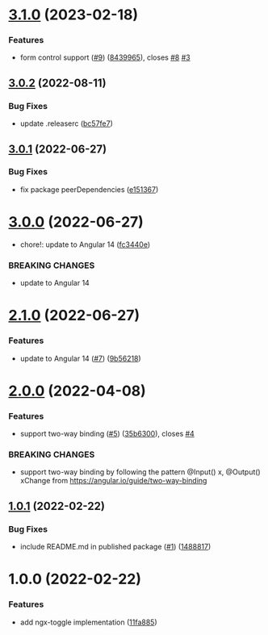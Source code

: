 # [3.1.0](https://github.com/bobbyg603/ngx-toggle/compare/v3.0.2...v3.1.0) (2023-02-18)


### Features

* form control support ([#9](https://github.com/bobbyg603/ngx-toggle/issues/9)) ([8439965](https://github.com/bobbyg603/ngx-toggle/commit/84399652d8f82c4ae6e363e972df95c57735afca)), closes [#8](https://github.com/bobbyg603/ngx-toggle/issues/8) [#3](https://github.com/bobbyg603/ngx-toggle/issues/3)

## [3.0.2](https://github.com/bobbyg603/ngx-toggle/compare/v3.0.1...v3.0.2) (2022-08-11)


### Bug Fixes

* update .releaserc ([bc57fe7](https://github.com/bobbyg603/ngx-toggle/commit/bc57fe7a7870a7fe5c8bf1a8315567cfd9a0ec76))

## [3.0.1](https://github.com/bobbyg603/ngx-toggle/compare/v3.0.0...v3.0.1) (2022-06-27)


### Bug Fixes

* fix package peerDependencies ([e151367](https://github.com/bobbyg603/ngx-toggle/commit/e151367d083e49a2e9a61a1d952a1753a91e7750))

# [3.0.0](https://github.com/bobbyg603/ngx-toggle/compare/v2.1.0...v3.0.0) (2022-06-27)


* chore!: update to Angular 14 ([fc3440e](https://github.com/bobbyg603/ngx-toggle/commit/fc3440e13dcacdd10504a5e66548933a8289570d))


### BREAKING CHANGES

* update to Angular 14

# [2.1.0](https://github.com/bobbyg603/ngx-toggle/compare/v2.0.0...v2.1.0) (2022-06-27)


### Features

* update to Angular 14 ([#7](https://github.com/bobbyg603/ngx-toggle/issues/7)) ([9b56218](https://github.com/bobbyg603/ngx-toggle/commit/9b5621805a9b952a4a6e69fc7b4688065a9b5da7))

# [2.0.0](https://github.com/bobbyg603/ngx-toggle/compare/v1.0.1...v2.0.0) (2022-04-08)


### Features

* support two-way binding ([#5](https://github.com/bobbyg603/ngx-toggle/issues/5)) ([35b6300](https://github.com/bobbyg603/ngx-toggle/commit/35b6300038e6a80474fb25eae5164ffb8f574dfd)), closes [#4](https://github.com/bobbyg603/ngx-toggle/issues/4)


### BREAKING CHANGES

* support two-way binding by following the pattern @Input() x, @Output() xChange from https://angular.io/guide/two-way-binding

## [1.0.1](https://github.com/bobbyg603/ngx-toggle/compare/v1.0.0...v1.0.1) (2022-02-22)


### Bug Fixes

* include README.md in published package ([#1](https://github.com/bobbyg603/ngx-toggle/issues/1)) ([1488817](https://github.com/bobbyg603/ngx-toggle/commit/1488817196e0bef73f479885a9274f6c48d0bafd))

# 1.0.0 (2022-02-22)


### Features

* add ngx-toggle implementation ([11fa885](https://github.com/bobbyg603/ngx-toggle/commit/11fa8854ccca98cf834ce9a3ea35bda114002c5e))
